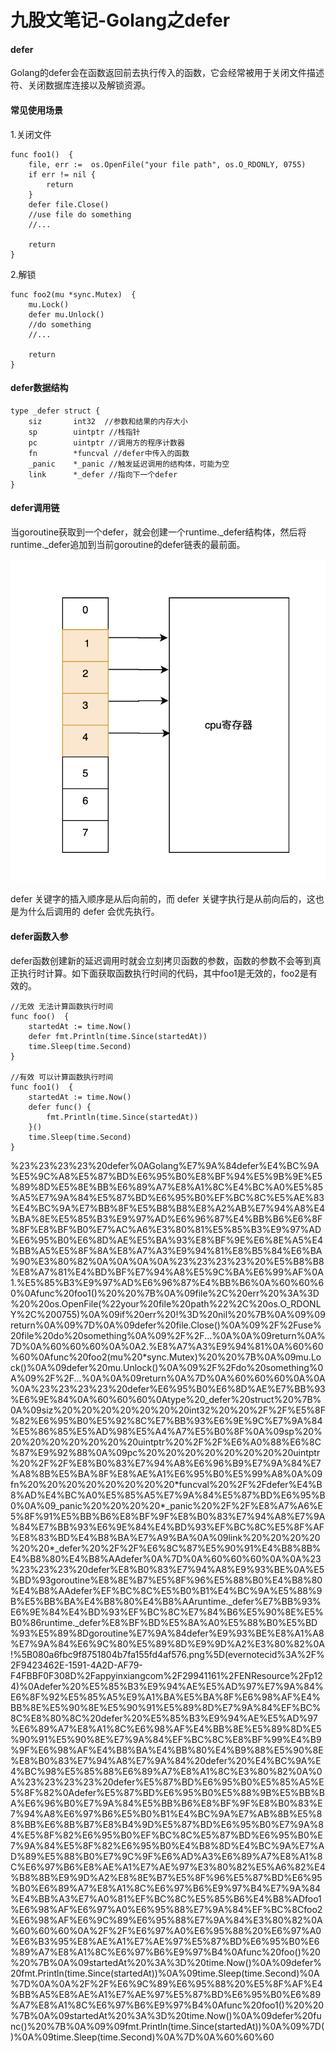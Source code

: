 # 九股文笔记-Golang之defer

#### defer

Golang的defer会在函数返回前去执行传入的函数，它会经常被用于关闭文件描述符、关闭数据库连接以及解锁资源。

#### 常见使用场景

1.关闭文件

```
func foo1()  {
	file, err :=  os.OpenFile("your file path", os.O_RDONLY, 0755)
	if err != nil {
		return
	}
	defer file.Close()
	//use file do something
	//...

	return
}
```

2.解锁

```
func foo2(mu *sync.Mutex)  {
	mu.Lock()
	defer mu.Unlock()
	//do something
	//...

	return
}
```

#### defer数据结构

```
type _defer struct {
	siz       int32  //参数和结果的内存大小
	sp        uintptr //栈指针
	pc        uintptr //调用方的程序计数器
	fn        *funcval //defer中传入的函数
	_panic    *_panic //触发延迟调用的结构体，可能为空
	link      *_defer //指向下一个defer
}
```

#### defer调用链

当goroutine获取到一个defer，就会创建一个runtime.\_defer结构体，然后将runtime.\_defer追加到当前goroutine的defer链表的最前面。

![.png](image/.png)

defer 关键字的插入顺序是从后向前的，而 defer 关键字执行是从前向后的，这也是为什么后调用的 defer 会优先执行。

#### defer函数入参

defer函数创建新的延迟调用时就会立刻拷贝函数的参数，函数的参数不会等到真正执行时计算。如下面获取函数执行时间的代码，其中foo1是无效的，foo2是有效的。

```
//无效 无法计算函数执行时间
func foo()  {
	startedAt := time.Now()
	defer fmt.Println(time.Since(startedAt))
	time.Sleep(time.Second)
}

//有效 可以计算函数执行时间
func foo1()  {
	startedAt := time.Now()
	defer func() {
		fmt.Println(time.Since(startedAt))
	}()
	time.Sleep(time.Second)
}
```

%23%23%23%23%20defer%0AGolang%E7%9A%84defer%E4%BC%9A%E5%9C%A8%E5%87%BD%E6%95%B0%E8%BF%94%E5%9B%9E%E5%89%8D%E5%8E%BB%E6%89%A7%E8%A1%8C%E4%BC%A0%E5%85%A5%E7%9A%84%E5%87%BD%E6%95%B0%EF%BC%8C%E5%AE%83%E4%BC%9A%E7%BB%8F%E5%B8%B8%E8%A2%AB%E7%94%A8%E4%BA%8E%E5%85%B3%E9%97%AD%E6%96%87%E4%BB%B6%E6%8F%8F%E8%BF%B0%E7%AC%A6%E3%80%81%E5%85%B3%E9%97%AD%E6%95%B0%E6%8D%AE%E5%BA%93%E8%BF%9E%E6%8E%A5%E4%BB%A5%E5%8F%8A%E8%A7%A3%E9%94%81%E8%B5%84%E6%BA%90%E3%80%82%0A%0A%0A%0A%23%23%23%23%20%E5%B8%B8%E8%A7%81%E4%BD%BF%E7%94%A8%E5%9C%BA%E6%99%AF%0A1.%E5%85%B3%E9%97%AD%E6%96%87%E4%BB%B6%0A%60%60%60%0Afunc%20foo1\(\)%20%20%7B%0A%09file%2C%20err%20%3A%3D%20%20os.OpenFile\(%22your%20file%20path%22%2C%20os.O\_RDONLY%2C%200755\)%0A%09if%20err%20\!%3D%20nil%20%7B%0A%09%09return%0A%09%7D%0A%09defer%20file.Close\(\)%0A%09%2F%2Fuse%20file%20do%20something%0A%09%2F%2F...%0A%0A%09return%0A%7D%0A%60%60%60%0A%0A2.%E8%A7%A3%E9%94%81%0A%60%60%60%0Afunc%20foo2\(mu%20\*sync.Mutex\)%20%20%7B%0A%09mu.Lock\(\)%0A%09defer%20mu.Unlock\(\)%0A%09%2F%2Fdo%20something%0A%09%2F%2F...%0A%0A%09return%0A%7D%0A%60%60%60%0A%0A%0A%23%23%23%23%20defer%E6%95%B0%E6%8D%AE%E7%BB%93%E6%9E%84%0A%60%60%60%0Atype%20\_defer%20struct%20%7B%0A%09siz%20%20%20%20%20%20%20int32%20%20%2F%2F%E5%8F%82%E6%95%B0%E5%92%8C%E7%BB%93%E6%9E%9C%E7%9A%84%E5%86%85%E5%AD%98%E5%A4%A7%E5%B0%8F%0A%09sp%20%20%20%20%20%20%20%20uintptr%20%2F%2F%E6%A0%88%E6%8C%87%E9%92%88%0A%09pc%20%20%20%20%20%20%20%20uintptr%20%2F%2F%E8%B0%83%E7%94%A8%E6%96%B9%E7%9A%84%E7%A8%8B%E5%BA%8F%E8%AE%A1%E6%95%B0%E5%99%A8%0A%09fn%20%20%20%20%20%20%20%20\*funcval%20%2F%2Fdefer%E4%B8%AD%E4%BC%A0%E5%85%A5%E7%9A%84%E5%87%BD%E6%95%B0%0A%09\_panic%20%20%20%20\*\_panic%20%2F%2F%E8%A7%A6%E5%8F%91%E5%BB%B6%E8%BF%9F%E8%B0%83%E7%94%A8%E7%9A%84%E7%BB%93%E6%9E%84%E4%BD%93%EF%BC%8C%E5%8F%AF%E8%83%BD%E4%B8%BA%E7%A9%BA%0A%09link%20%20%20%20%20%20\*\_defer%20%2F%2F%E6%8C%87%E5%90%91%E4%B8%8B%E4%B8%80%E4%B8%AAdefer%0A%7D%0A%60%60%60%0A%0A%23%23%23%23%20defer%E8%B0%83%E7%94%A8%E9%93%BE%0A%E5%BD%93goroutine%E8%8E%B7%E5%8F%96%E5%88%B0%E4%B8%80%E4%B8%AAdefer%EF%BC%8C%E5%B0%B1%E4%BC%9A%E5%88%9B%E5%BB%BA%E4%B8%80%E4%B8%AAruntime.\_defer%E7%BB%93%E6%9E%84%E4%BD%93%EF%BC%8C%E7%84%B6%E5%90%8E%E5%B0%86runtime.\_defer%E8%BF%BD%E5%8A%A0%E5%88%B0%E5%BD%93%E5%89%8Dgoroutine%E7%9A%84defer%E9%93%BE%E8%A1%A8%E7%9A%84%E6%9C%80%E5%89%8D%E9%9D%A2%E3%80%82%0A\!%5B080a6fbc9f8751804b7fa155fd4af576.png%5D\(evernotecid%3A%2F%2F9423462E\-1591\-4A2D\-AF79\-F4FBBF0F308D%2Fappyinxiangcom%2F29941161%2FENResource%2Fp124\)%0Adefer%20%E5%85%B3%E9%94%AE%E5%AD%97%E7%9A%84%E6%8F%92%E5%85%A5%E9%A1%BA%E5%BA%8F%E6%98%AF%E4%BB%8E%E5%90%8E%E5%90%91%E5%89%8D%E7%9A%84%EF%BC%8C%E8%80%8C%20defer%20%E5%85%B3%E9%94%AE%E5%AD%97%E6%89%A7%E8%A1%8C%E6%98%AF%E4%BB%8E%E5%89%8D%E5%90%91%E5%90%8E%E7%9A%84%EF%BC%8C%E8%BF%99%E4%B9%9F%E6%98%AF%E4%B8%BA%E4%BB%80%E4%B9%88%E5%90%8E%E8%B0%83%E7%94%A8%E7%9A%84%20defer%20%E4%BC%9A%E4%BC%98%E5%85%88%E6%89%A7%E8%A1%8C%E3%80%82%0A%0A%23%23%23%23%20defer%E5%87%BD%E6%95%B0%E5%85%A5%E5%8F%82%0Adefer%E5%87%BD%E6%95%B0%E5%88%9B%E5%BB%BA%E6%96%B0%E7%9A%84%E5%BB%B6%E8%BF%9F%E8%B0%83%E7%94%A8%E6%97%B6%E5%B0%B1%E4%BC%9A%E7%AB%8B%E5%88%BB%E6%8B%B7%E8%B4%9D%E5%87%BD%E6%95%B0%E7%9A%84%E5%8F%82%E6%95%B0%EF%BC%8C%E5%87%BD%E6%95%B0%E7%9A%84%E5%8F%82%E6%95%B0%E4%B8%8D%E4%BC%9A%E7%AD%89%E5%88%B0%E7%9C%9F%E6%AD%A3%E6%89%A7%E8%A1%8C%E6%97%B6%E8%AE%A1%E7%AE%97%E3%80%82%E5%A6%82%E4%B8%8B%E9%9D%A2%E8%8E%B7%E5%8F%96%E5%87%BD%E6%95%B0%E6%89%A7%E8%A1%8C%E6%97%B6%E9%97%B4%E7%9A%84%E4%BB%A3%E7%A0%81%EF%BC%8C%E5%85%B6%E4%B8%ADfoo1%E6%98%AF%E6%97%A0%E6%95%88%E7%9A%84%EF%BC%8Cfoo2%E6%98%AF%E6%9C%89%E6%95%88%E7%9A%84%E3%80%82%0A%60%60%60%0A%2F%2F%E6%97%A0%E6%95%88%20%E6%97%A0%E6%B3%95%E8%AE%A1%E7%AE%97%E5%87%BD%E6%95%B0%E6%89%A7%E8%A1%8C%E6%97%B6%E9%97%B4%0Afunc%20foo\(\)%20%20%7B%0A%09startedAt%20%3A%3D%20time.Now\(\)%0A%09defer%20fmt.Println\(time.Since\(startedAt\)\)%0A%09time.Sleep\(time.Second\)%0A%7D%0A%0A%2F%2F%E6%9C%89%E6%95%88%20%E5%8F%AF%E4%BB%A5%E8%AE%A1%E7%AE%97%E5%87%BD%E6%95%B0%E6%89%A7%E8%A1%8C%E6%97%B6%E9%97%B4%0Afunc%20foo1\(\)%20%20%7B%0A%09startedAt%20%3A%3D%20time.Now\(\)%0A%09defer%20func\(\)%20%7B%0A%09%09fmt.Println\(time.Since\(startedAt\)\)%0A%09%7D\(\)%0A%09time.Sleep\(time.Second\)%0A%7D%0A%60%60%60
